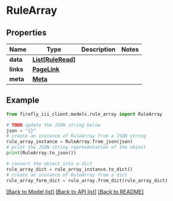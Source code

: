 # RuleArray


## Properties

Name | Type | Description | Notes
------------ | ------------- | ------------- | -------------
**data** | [**List[RuleRead]**](RuleRead.md) |  | 
**links** | [**PageLink**](PageLink.md) |  | 
**meta** | [**Meta**](Meta.md) |  | 

## Example

```python
from firefly_iii_client.models.rule_array import RuleArray

# TODO update the JSON string below
json = "{}"
# create an instance of RuleArray from a JSON string
rule_array_instance = RuleArray.from_json(json)
# print the JSON string representation of the object
print(RuleArray.to_json())

# convert the object into a dict
rule_array_dict = rule_array_instance.to_dict()
# create an instance of RuleArray from a dict
rule_array_form_dict = rule_array.from_dict(rule_array_dict)
```
[[Back to Model list]](../README.md#documentation-for-models) [[Back to API list]](../README.md#documentation-for-api-endpoints) [[Back to README]](../README.md)


